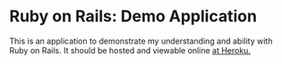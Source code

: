 # Ruby on Rails: Demo Application

This is an application to demonstrate my understanding and ability with Ruby on Rails. It should be hosted and viewable online [at Heroku.](https://atogapp4ba.herokuapp.com/)